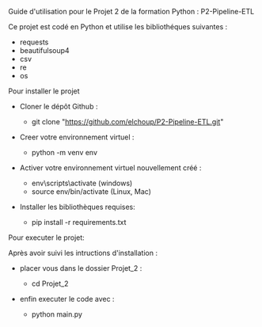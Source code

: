 Guide d'utilisation pour le Projet 2 de la formation Python : P2-Pipeline-ETL

 Ce projet est codé en Python et utilise les bibliothéques suivantes :
 - requests 
 - beautifulsoup4
 - csv
 - re
 - os


Pour installer le projet

   - Cloner le dépôt Github :
      * git clone "https://github.com/elchoup/P2-Pipeline-ETL.git"
    
   - Creer votre environnement virtuel :
      * python -m venv env

   - Activer votre environnement virtuel nouvellement créé :
      * env\scripts\activate (windows)
      * source env/bin/activate (Linux, Mac)

   - Installer les bibliothèques requises: 
      * pip install -r requirements.txt


Pour executer le projet: 

 Après avoir suivi les intructions d'installation :

   - placer vous dans le dossier Projet_2 : 
      * cd Projet_2

   - enfin executer le code avec : 
      * python main.py